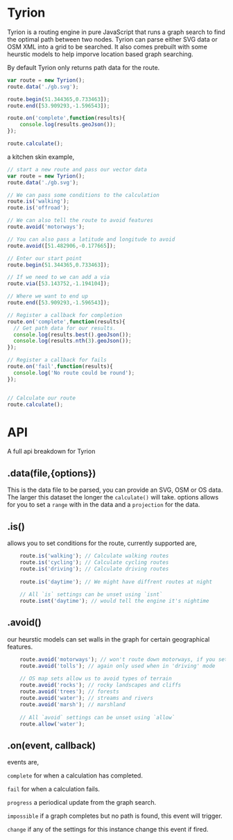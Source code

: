# Tyrion
Tyrion is a routing engine in pure JavaScript that runs a graph search to find the optimal path between two nodes. Tyrion can parse either SVG data or OSM XML into a grid to be searched. It also comes prebuilt with some heurstic models to help imporve location based graph searching.

By default Tyrion only returns path data for the route.

```js
var route = new Tyrion();
route.data('./gb.svg');

route.begin(51.344365,0.733463]);
route.end([53.909293,-1.596543]);

route.on('complete',function(results){
	console.log(results.geoJson()); 
});

route.calculate();

```

a kitchen skin example,

```js
// start a new route and pass our vector data
var route = new Tyrion();
route.data('./gb.svg');

// We can pass some conditions to the calculation
route.is('walking');
route.is('offroad');

// We can also tell the route to avoid features
route.avoid('motorways');

// You can also pass a latitude and longitude to avoid
route.avoid([51.482906,-0.177665]);

// Enter our start point
route.begin(51.344365,0.733463]);

// If we need to we can add a via
route.via([53.143752,-1.194104]);

// Where we want to end up
route.end([53.909293,-1.596543]);

// Register a callback for completion
route.on('complete',function(results){
  // Get path data for our results.
  console.log(results.best().geoJson()); 
  console.log(results.nth(3).geoJson()); 
});

// Register a callback for fails
route.on('fail',function(results){
  console.log('No route could be round');
});


// Calculate our route
route.calculate();

```

# API
A full api breakdown for Tyrion

## .data(file,{options})
This is the data file to be parsed, you can provide an SVG, OSM or OS data. The larger this dataset the longer the ``calculate()`` will take. options allows for you to set a ``range`` with in the data and a ``projection`` for the data. 

## .is()
allows you to set conditions for the route, currently supported are,

```js
	route.is('walking'); // Calculate walking routes
	route.is('cycling'); // Calculate cycling routes
	route.is('driving'); // Calculate driving routes
	
	route.is('daytime'); // We might have diffrent routes at night
	
	// All `is` settings can be unset using `isnt`
	route.isnt('daytime'); // would tell the engine it's nightime
```

## .avoid()
our heurstic models can set walls in the graph for certain geographical features.

```js
	route.avoid('motorways'); // won't route down motorways, if you set is to walking/cycling this will be set automatically.
	route.avoid('tolls'); // again only used when in 'driving' mode
	
	// OS map sets allow us to avoid types of terrain
	route.avoid('rocks'); // rocky landscapes and cliffs
	route.avoid('trees'); // forests
	route.avoid('water'); // streams and rivers
	route.avoid('marsh'); // marshland
	
	// All `avoid` settings can be unset using `allow`
	route.allow('water');
```

## .on(event, callback)

events are, 

``complete`` for when a calculation has completed.

``fail`` for when a calculation fails.

``progress`` a periodical update from the graph search.

``impossible`` if a graph completes but no path is found, this event will trigger.

``change`` if any of the settings for this instance change this event if fired.